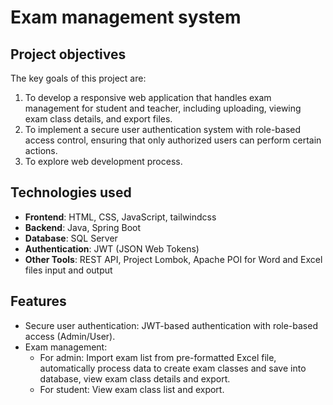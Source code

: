 # Exam management system

## Project objectives

The key goals of this project are:

1. To develop a responsive web application that handles exam management for student and teacher, including uploading, viewing exam class details, and export files.
2. To implement a secure user authentication system with role-based access control, ensuring that only authorized users can perform certain actions.
3. To explore web development process.

## Technologies used

- **Frontend**: HTML, CSS, JavaScript, tailwindcss
- **Backend**: Java, Spring Boot
- **Database**: SQL Server
- **Authentication**: JWT (JSON Web Tokens)
- **Other Tools**: REST API, Project Lombok, Apache POI for Word and Excel files input and output

## Features

- Secure user authentication: JWT-based authentication with role-based access (Admin/User).
- Exam management:
  - For admin: Import exam list from pre-formatted Excel file, automatically process data to create exam classes and save into database, view exam class details and export.
  - For student: View exam class list and export.
